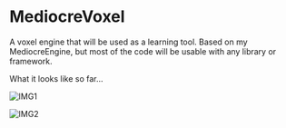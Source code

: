 # MediocreVoxel
A voxel engine that will be used as a learning tool.
Based on my MediocreEngine, but most of the code will be
usable with any library or framework.

What it looks like so far...

![IMG1](https://imgur.com/qIGUWpe.png)

![IMG2](https://imgur.com/OIQesVh.gif)
